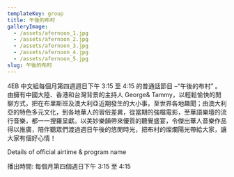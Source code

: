 ```yaml
---
templateKey: group
title: 午後的布村
galleryImage:
  - /assets/afernoon_1.jpg
  - /assets/afernoon_2.jpg
  - /assets/afernoon_3.jpg
  - /assets/afernoon_4.jpg
  - /assets/afernoon_5.jpg
slug: 午後的布村
---
```


4EB 中文組每個月第四週週日下午 3:15 至 4:15 的普通話節目 –“午後的布村” 。由擁有中國大陸、香港和台灣背景的主持人 George& Tammy，以輕鬆愉快的閒聊方式，把在布里斯班及澳大利亞近期發生的大小事，至世界各地趣聞；由澳大利亞的特色多元文化，到各地華人的習俗差異，從當期的強檔電影，至華語樂壇的流行音樂，都一一搜羅呈獻。以美妙樂韻帶來優質的聽覺盛宴，令傑出華人音樂作品得以推廣，陪伴聽眾們渡過週日午後的悠閒時光，把布村的燦爛陽光帶給大家，讓大家有個好心情！

Details of official airtime & program name

播出時間: 每個月第四個週日下午 3:15 至 4:15

